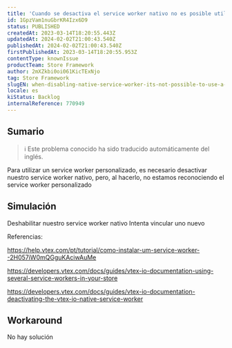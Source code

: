 ```yaml
---
title: 'Cuando se desactiva el service worker nativo no es posible utilizar uno personalizado'
id: 1GpzVam1nuGbrKR4Izx6D9
status: PUBLISHED
createdAt: 2023-03-14T18:20:55.443Z
updatedAt: 2024-02-02T21:00:43.540Z
publishedAt: 2024-02-02T21:00:43.540Z
firstPublishedAt: 2023-03-14T18:20:55.953Z
contentType: knownIssue
productTeam: Store Framework
author: 2mXZkbi0oi061KicTExNjo
tag: Store Framework
slugEN: when-disabling-native-service-worker-its-not-possible-to-use-a-custom-one
locale: es
kiStatus: Backlog
internalReference: 770949
---
```


## Sumario

>ℹ️ Este problema conocido ha sido traducido automáticamente del inglés.



Para utilizar un service worker personalizado, es necesario desactivar nuestro service worker nativo, pero, al hacerlo, no estamos reconociendo el service worker personalizado


##

## Simulación



Deshabilitar nuestro service worker nativo
Intenta vincular uno nuevo

Referencias:

https://help.vtex.com/pt/tutorial/como-instalar-um-service-worker--2H057iW0mQGguKAciwAuMe

https://developers.vtex.com/docs/guides/vtex-io-documentation-using-several-service-workers-in-your-store

https://developers.vtex.com/docs/guides/vtex-io-documentation-deactivating-the-vtex-io-native-service-worker



## Workaround


No hay solución





